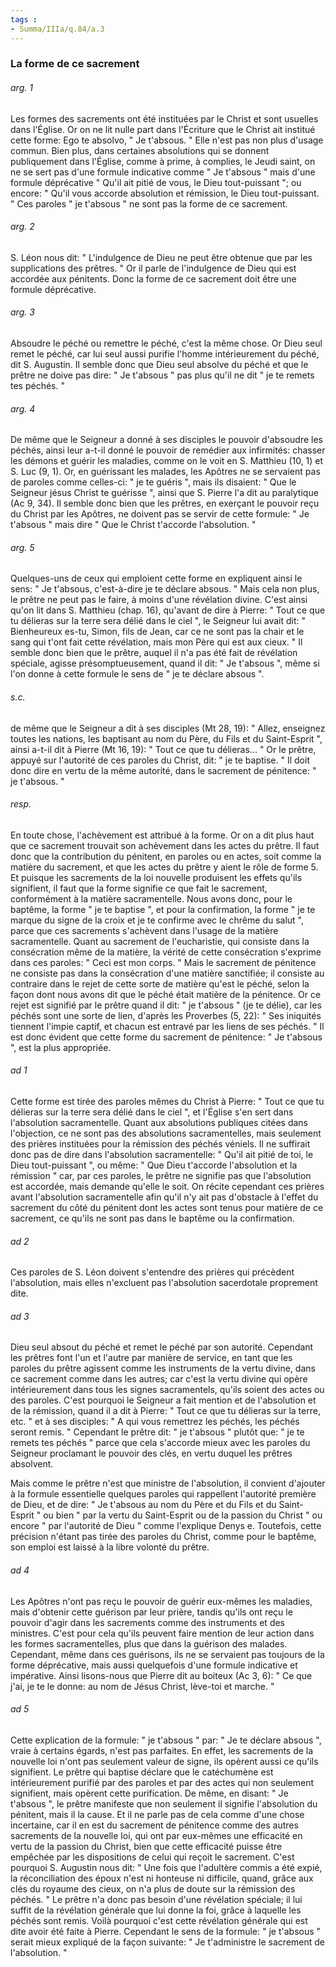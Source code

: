```yaml
---
tags : 
- Summa/IIIa/q.84/a.3
---
```


### La forme de ce sacrement

###### arg. 1
Les formes des sacrements ont été instituées par le Christ et sont usuelles dans l'Église. Or on ne lit nulle part dans l'Écriture que le Christ ait institué cette forme: Ego te absolvo, " Je t'absous. " Elle n'est pas non plus d'usage commun. Bien plus, dans certaines absolutions qui se donnent publiquement dans l'Église, comme à prime, à complies, le Jeudi saint, on ne se sert pas d'une formule indicative comme " Je t'absous " mais d'une formule déprécative " Qu'il ait pitié de vous, le Dieu tout-puissant "; ou encore: " Qu'il vous accorde absolution et rémission, le Dieu tout-puissant. " Ces paroles " je t'absous " ne sont pas la forme de ce sacrement. 

###### arg. 2
S. Léon nous dit: " L'indulgence de Dieu ne peut être obtenue que par les supplications des prêtres. " Or il parle de l'indulgence de Dieu qui est accordée aux pénitents. Donc la forme de ce sacrement doit être une formule déprécative. 

###### arg. 3
Absoudre le péché ou remettre le péché, c'est la même chose. Or Dieu seul remet le péché, car lui seul aussi purifie l'homme intérieurement du péché, dit S. Augustin. Il semble donc que Dieu seul absolve du péché et que le prêtre ne doive pas dire: " Je t'absous " pas plus qu'il ne dit " je te remets tes péchés. " 

###### arg. 4
De même que le Seigneur a donné à ses disciples le pouvoir d'absoudre les péchés, ainsi leur a-t-il donné le pouvoir de remédier aux infirmités: chasser les démons et guérir les maladies, comme on le voit en S. Matthieu (10, 1) et S. Luc (9, 1). Or, en guérissant les malades, les Apôtres ne se servaient pas de paroles comme celles-ci: " je te guéris ", mais ils disaient: " Que le Seigneur jésus Christ te guérisse ", ainsi que S. Pierre l'a dit au paralytique (Ac 9, 34). Il semble donc bien que les prêtres, en exerçant le pouvoir reçu du Christ par les Apôtres, ne doivent pas se servir de cette formule: " Je t'absous " mais dire " Que le Christ t'accorde l'absolution. " 

###### arg. 5
Quelques-uns de ceux qui emploient cette forme en expliquent ainsi le sens: " Je t'absous, c'est-à-dire je te déclare absous. " Mais cela non plus, le prêtre ne peut pas le faire, à moins d'une révélation divine. C'est ainsi qu'on lit dans S. Matthieu (chap. 16), qu'avant de dire à Pierre: " Tout ce que tu délieras sur la terre sera délié dans le ciel ", le Seigneur lui avait dit: " Bienheureux es-tu, Simon, fils de Jean, car ce ne sont pas la chair et le sang qui t'ont fait cette révélation, mais mon Père qui est aux cieux. " Il semble donc bien que le prêtre, auquel il n'a pas été fait de révélation spéciale, agisse présomptueusement, quand il dit: " Je t'absous ", même si l'on donne à cette formule le sens de " je te déclare absous ". 

###### s.c.
de même que le Seigneur a dit à ses disciples (Mt 28, 19): " Allez, enseignez toutes les nations, les baptisant au nom du Père, du Fils et du Saint-Esprit ", ainsi a-t-il dit à Pierre (Mt 16, 19): " Tout ce que tu délieras... " Or le prêtre, appuyé sur l'autorité de ces paroles du Christ, dit: " je te baptise. " Il doit donc dire en vertu de la même autorité, dans le sacrement de pénitence: " je t'absous. " 

###### resp.
En toute chose, l'achèvement est attribué à la forme. Or on a dit plus haut que ce sacrement trouvait son achèvement dans les actes du prêtre. Il faut donc que la contribution du pénitent, en paroles ou en actes, soit comme la matière du sacrement, et que les actes du prêtre y aient le rôle de forme 5. Et puisque les sacrements de la loi nouvelle produisent les effets qu'ils signifient, il faut que la forme signifie ce que fait le sacrement, conformément à la matière sacramentelle. Nous avons donc, pour le baptême, la forme " je te baptise ", et pour la confirmation, la forme " je te marque du signe de la croix et je te confirme avec le chrême du salut ", parce que ces sacrements s'achèvent dans l'usage de la matière sacramentelle. Quant au sacrement de l'eucharistie, qui consiste dans la consécration même de la matière, la vérité de cette consécration s'exprime dans ces paroles: " Ceci est mon corps. " Mais le sacrement de pénitence ne consiste pas dans la consécration d'une matière sanctifiée; il consiste au contraire dans le rejet de cette sorte de matière qu'est le péché, selon la façon dont nous avons dit que le péché était matière de la pénitence. Or ce rejet est signifié par le prêtre quand il dit: " je t'absous " (je te délie), car les péchés sont une sorte de lien, d'après les Proverbes (5, 22): " Ses iniquités tiennent l'impie captif, et chacun est entravé par les liens de ses péchés. " Il est donc évident que cette forme du sacrement de pénitence: " Je t'absous ", est la plus appropriée. 

###### ad 1
Cette forme est tirée des paroles mêmes du Christ à Pierre: " Tout ce que tu délieras sur la terre sera délié dans le ciel ", et l'Église s'en sert dans l'absolution sacramentelle. Quant aux absolutions publiques citées dans l'objection, ce ne sont pas des absolutions sacramentelles, mais seulement des prières instituées pour la rémission des péchés véniels. Il ne suffirait donc pas de dire dans l'absolution sacramentelle: " Qu'il ait pitié de toi, le Dieu tout-puissant ", ou même: " Que Dieu t'accorde l'absolution et la rémission " car, par ces paroles, le prêtre ne signifie pas que l'absolution est accordée, mais demande qu'elle le soit. On récite cependant ces prières avant l'absolution sacramentelle afin qu'il n'y ait pas d'obstacle à l'effet du sacrement du côté du pénitent dont les actes sont tenus pour matière de ce sacrement, ce qu'ils ne sont pas dans le baptême ou la confirmation. 

###### ad 2
Ces paroles de S. Léon doivent s'entendre des prières qui précèdent l'absolution, mais elles n'excluent pas l'absolution sacerdotale proprement dite. 

###### ad 3
Dieu seul absout du péché et remet le péché par son autorité. Cependant les prêtres font l'un et l'autre par manière de service, en tant que les paroles du prêtre agissent comme les instruments de la vertu divine, dans ce sacrement comme dans les autres; car c'est la vertu divine qui opère intérieurement dans tous les signes sacramentels, qu'ils soient des actes ou des paroles. C'est pourquoi le Seigneur a fait mention et de l'absolution et de la rémission, quand il a dit à Pierre: " Tout ce que tu délieras sur la terre, etc. " et à ses disciples: " A qui vous remettrez les péchés, les péchés seront remis. " Cependant le prêtre dit: " je t'absous " plutôt que: " je te remets tes péchés " parce que cela s'accorde mieux avec les paroles du Seigneur proclamant le pouvoir des clés, en vertu duquel les prêtres absolvent. 

Mais comme le prêtre n'est que ministre de l'absolution, il convient d'ajouter à la formule essentielle quelques paroles qui rappellent l'autorité première de Dieu, et de dire: " Je t'absous au nom du Père et du Fils et du Saint-Esprit " ou bien " par la vertu du Saint-Esprit ou de la passion du Christ " ou encore " par l'autorité de Dieu " comme l'explique Denys e. Toutefois, cette précision n'étant pas tirée des paroles du Christ, comme pour le baptême, son emploi est laissé à la libre volonté du prêtre. 

###### ad 4
Les Apôtres n'ont pas reçu le pouvoir de guérir eux-mêmes les maladies, mais d'obtenir cette guérison par leur prière, tandis qu'ils ont reçu le pouvoir d'agir dans les sacrements comme des instruments et des ministres. C'est pour cela qu'ils peuvent faire mention de leur action dans les formes sacramentelles, plus que dans la guérison des malades. Cependant, même dans ces guérisons, ils ne se servaient pas toujours de la forme déprécative, mais aussi quelquefois d'une formule indicative et impérative. Ainsi lisons-nous que Pierre dit au boiteux (Ac 3, 6): " Ce que j'ai, je te le donne: au nom de Jésus Christ, lève-toi et marche. " 

###### ad 5
Cette explication de la formule: " je t'absous " par: " Je te déclare absous ", vraie à certains égards, n'est pas parfaites. En effet, les sacrements de la nouvelle loi n'ont pas seulement valeur de signe, ils opèrent aussi ce qu'ils signifient. Le prêtre qui baptise déclare que le catéchumène est intérieurement purifié par des paroles et par des actes qui non seulement signifient, mais opèrent cette purification. De même, en disant: " Je t'absous ", le prêtre manifeste que non seulement il signifie l'absolution du pénitent, mais il la cause. Et il ne parle pas de cela comme d'une chose incertaine, car il en est du sacrement de pénitence comme des autres sacrements de la nouvelle loi, qui ont par eux-mêmes une efficacité en vertu de la passion du Christ, bien que cette efficacité puisse être empêchée par les dispositions de celui qui reçoit le sacrement. C'est pourquoi S. Augustin nous dit: " Une fois que l'adultère commis a été expié, la réconciliation des époux n'est ni honteuse ni difficile, quand, grâce aux clés du royaume des cieux, on n'a plus de doute sur la rémission des péchés. " Le prêtre n'a donc pas besoin d'une révélation spéciale; il lui suffit de la révélation générale que lui donne la foi, grâce à laquelle les péchés sont remis. Voilà pourquoi c'est cette révélation générale qui est dite avoir été faite à Pierre. Cependant le sens de la formule: " je t'absous " serait mieux expliqué de la façon suivante: " Je t'administre le sacrement de l'absolution. " 

